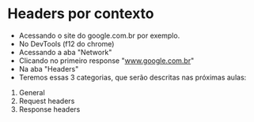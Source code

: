 # Headers por contexto

 - Acessando o site do google.com.br por exemplo.
 - No DevTools (f12 do chrome)
 - Acessando a aba "Network"
 - Clicando no primeiro response "www.google.com.br"
 - Na aba "Headers"
 - Teremos essas 3 categorias, que serão descritas nas próximas aulas:

1. General
2. Request headers
3. Response headers

